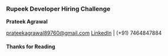 ### Rupeek Developer Hiring Challenge

**Prateek Agrawal**

prateekagrawal89760@gmail.com
[LinkedIn][500] | (+91) 7464847884

#### Thanks for Reading

 [500]: https://www.linkedin.com/in/agrawal-prateek
